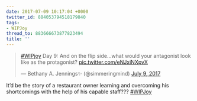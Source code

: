 ```yaml
---
date: 2017-07-09 10:17:04 +0000
twitter_id: 884053794518179840
tags:
- WIPJoy
thread_to: 883666673877823494
title: ''
---
```


<blockquote class="twitter-tweet"><p lang="en" dir="ltr"><a href="https://twitter.com/hashtag/WIPjoy?src=hash&amp;ref_src=twsrc%5Etfw">#WIPjoy</a> Day 9: And on the flip side...what would your antagonist look like as the protagonist? <a href="https://t.co/eNJxiNXpvX">pic.twitter.com/eNJxiNXpvX</a></p>&mdash; Bethany A. Jennings✨ (@simmeringmind) <a href="https://twitter.com/simmeringmind/status/883889021495246848?ref_src=twsrc%5Etfw">July 9, 2017</a></blockquote>
<script async src="https://platform.twitter.com/widgets.js" charset="utf-8"></script>

It’d be the story of a restaurant owner learning and overcoming his shortcomings with the help of his capable staff??? [#WIPJoy](https://twitter.com/hashtag/WIPJoy)
